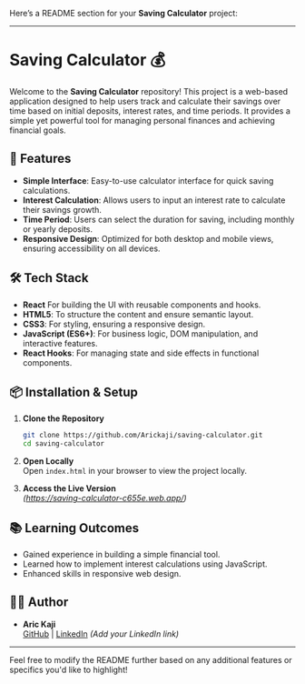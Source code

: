 

Here’s a README section for your **Saving Calculator** project:

---

# Saving Calculator 💰

Welcome to the **Saving Calculator** repository! This project is a web-based application designed to help users track and calculate their savings over time based on initial deposits, interest rates, and time periods. It provides a simple yet powerful tool for managing personal finances and achieving financial goals.

## 🚀 Features

- **Simple Interface**: Easy-to-use calculator interface for quick saving calculations.
- **Interest Calculation**: Allows users to input an interest rate to calculate their savings growth.
- **Time Period**: Users can select the duration for saving, including monthly or yearly deposits.
- **Responsive Design**: Optimized for both desktop and mobile views, ensuring accessibility on all devices.

## 🛠️ Tech Stack

- **React** For building the UI with reusable components and hooks.
- **HTML5**: To structure the content and ensure semantic layout.
- **CSS3**: For styling, ensuring a responsive design.
- **JavaScript (ES6+)**: For business logic, DOM manipulation, and interactive features.
- **React Hooks**: For managing state and side effects in functional components.

## 📦 Installation & Setup

1. **Clone the Repository**  
   ```bash
   git clone https://github.com/Arickaji/saving-calculator.git
   cd saving-calculator
   ```

2. **Open Locally**  
   Open `index.html` in your browser to view the project locally.

3. **Access the Live Version**  
   *(https://saving-calculator-c655e.web.app/)*

## 📚 Learning Outcomes

- Gained experience in building a simple financial tool.
- Learned how to implement interest calculations using JavaScript.
- Enhanced skills in responsive web design.

## 👨‍💻 Author

- **Aric Kaji**  
  [GitHub](https://github.com/Arickaji) | [LinkedIn](https://www.linkedin.com/in/aric-kaji-52743b1b3/) *(Add your LinkedIn link)*

---

Feel free to modify the README further based on any additional features or specifics you'd like to highlight!
